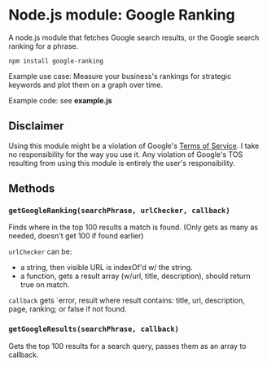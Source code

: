 # Node.js module: Google Ranking

A node.js module that fetches Google search results, or the Google search ranking for a phrase.

`npm install google-ranking`

Example use case: Measure your business's rankings for strategic keywords and plot them on a graph over time.

Example code: see **example.js**


## Disclaimer

Using this module might be a violation of Google's [Terms of Service](http://www.google.com/terms_of_service.html). I take no responsibility for the way you use it. Any violation of Google's TOS resulting from using this module is entirely the user's responsibility.


## Methods

### `getGoogleRanking(searchPhrase, urlChecker, callback)`

Finds where in the top 100 results a match is found.
(Only gets as many as needed, doesn't get 100 if found earlier)

`urlChecker` can be:
 - a string, then visible URL is indexOf'd w/ the string.
 - a function, gets a result array (w/url, title, description), should return true on match.

`callback` gets `error, result where result contains: title, url, description, page, ranking; or false if not found.

### `getGoogleResults(searchPhrase, callback)`

Gets the top 100 results for a search query, passes them as an array to callback.
